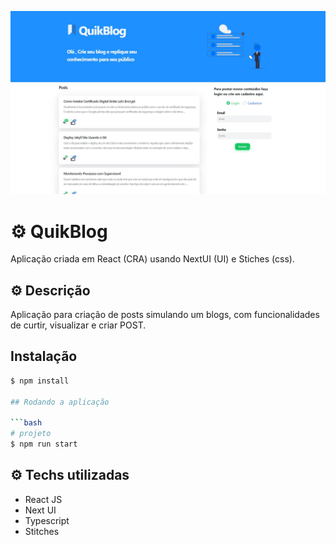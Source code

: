 ![](src/assets/images/system.jpg)

# :gear: QuikBlog

Aplicação criada em React (CRA) usando NextUI (UI) e Stiches (css).

## :gear: Descrição
Aplicação para criação de posts simulando um blogs, com funcionalidades de curtir, visualizar e criar POST.

## Instalação

```bash
$ npm install

## Rodando a aplicação

```bash
# projeto
$ npm run start
```
## :gear: Techs utilizadas

- React JS
- Next UI
- Typescript
- Stitches
